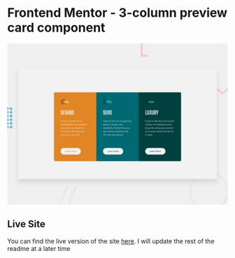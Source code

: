 # Frontend Mentor - 3-column preview card component

![Design preview for the 3-column preview card component coding challenge](./develop/images/desktop-preview.jpg)

## Live Site

You can find the live version of the site [here](https://62e95acf0c5ba6381e3e0c3a--dulcet-gecko-89355d.netlify.app/). I will update the rest of the readme at a later time
